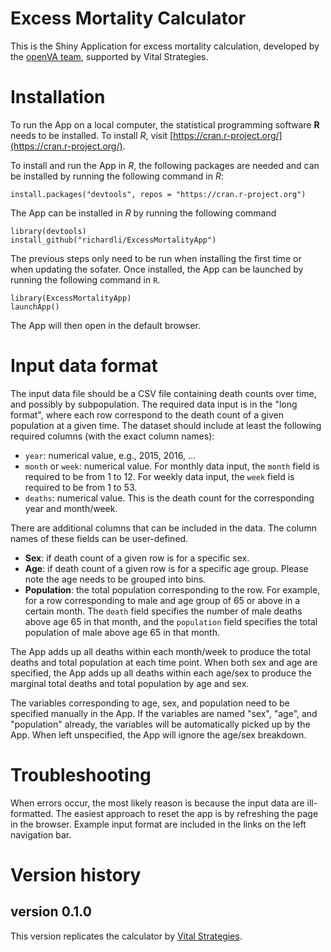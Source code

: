 # Excess Mortality Calculator

This is the Shiny Application for excess mortality calculation, developed by the [openVA team](https://openva.net), supported by Vital Strategies. 

# Installation

To run the App on a local computer, the statistical programming software **R** needs to be installed. To install _R_, visit [https://cran.r-project.org/](https://cran.r-project.org/).

To install and run the App in _R_, the following packages are needed and can be installed by running the following command in _R_:

```
install.packages("devtools", repos = "https://cran.r-project.org")
```

The App can be installed in _R_ by running the following command
```
library(devtools)
install_github("richardli/ExcessMortalityApp")
```

The previous steps only need to be run when installing the first time or when updating the sofater. Once installed, the App can be launched by running the following command in `R`. 
```
library(ExcessMortalityApp)
launchApp()
```

The App will then open in the default browser. 

# Input data format

The input data file should be a CSV file containing death counts over time, and possibly by subpopulation. The required data input is in the "long format", where each row correspond to the death count of a given population at a given time. The dataset should include at least the following required columns (with the exact column names):

+ `year`: numerical value, e.g., 2015, 2016, ...
+ `month` or `week`: numerical value. For monthly data input, the `month` field is required to be from 1 to 12. For weekly data input, the `week` field is required to be from 1 to 53.
+ `deaths`: numerical value. This is the death count for the corresponding year and month/week. 


There are additional columns that can be included in the data. The column names of these fields can be user-defined.

+ **Sex**: if death count of a given row is for a specific sex.
+ **Age**: if death count of a given row is for a specific age group. Please note the age needs to be grouped into bins.
+ **Population**: the total population corresponding to the row. For example, for a row corresponding to male and age group of 65 or above in a certain month. The `death` field specifies the number of male deaths above age 65 in that month, and the `population` field specifies the total population of male above age 65 in that month.

The App adds up all deaths within each month/week to produce the total deaths and total population at each time point. When both sex and age are specified, the App adds up all deaths within each age/sex to produce the marginal total deaths and total population by age and sex. 

The variables corresponding to age, sex, and population need to be specified manually in the App. If the variables are named "sex", "age", and "population" already, the variables will be automatically picked up by the App. When left unspecified, the App will ignore the age/sex breakdown.

# Troubleshooting

When errors occur, the most likely reason is because the input data are ill-formatted. The easiest approach to reset the app is by refreshing the page in the browser. Example input format are included in the links on the left navigation bar. 

# Version history

## version 0.1.0
This version replicates the calculator by [Vital Strategies](https://preventepidemics.org/covid19/resources/excess-mortality/).





